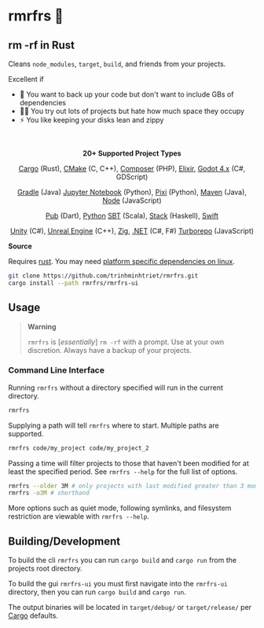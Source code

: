 # rmrfrs 🧹

## rm -rf in Rust

Cleans `node_modules`, `target`, `build`, and friends from your projects.

Excellent if

- 💾 You want to back up your code but don't want to include GBs of dependencies
- 🧑‍🎨 You try out lots of projects but hate how much space they occupy
- ⚡️ You like keeping your disks lean and zippy

<br />

<p align="center">
    <strong>20+ Supported Project Types</strong>
</p>

<p align="center">
<a href="https://doc.rust-lang.org/cargo/">Cargo</a> (Rust),
<a href="https://cmake.org">CMake</a> (C, C++),
<a href="https://getcomposer.org/">Composer</a> (PHP),
<a href="https://elixir-lang.org/">Elixir</a>,
<a href="https://godotengine.org/">Godot 4.x</a> (C#, GDScript)
</p>
<p align="center">
<a href="https://gradle.com/">Gradle</a> (Java)
<a href="https://jupyter.org/">Jupyter Notebook</a> (Python),
<a href="https://pixi.sh/">Pixi</a> (Python),
<a href="https://maven.apache.org/">Maven</a> (Java),
<a href="https://nodejs.org/">Node</a> (JavaScript)
</p>
<p align="center">
<a href="https://dart.dev/">Pub</a> (Dart),
<a href="https://www.python.org/">Python</a>
<a href="https://www.scala-sbt.org/">SBT</a> (Scala),
<a href="https://docs.haskellstack.org/">Stack</a> (Haskell),
<a href="https://swift.org/">Swift</a>
</p>
<p align="center">
<a href="https://unity.com/">Unity</a> (C#),
<a href="https://www.unrealengine.com/">Unreal Engine</a> (C++),
<a href="https://ziglang.org/">Zig</a>,
<a href="https://dotnet.microsoft.com/">.NET</a> (C#, F#)
<a href="https://turbo.build/repo">Turborepo</a> (JavaScript)
</p>

**Source**

Requires [rust](https://www.rust-lang.org/tools/install). You may need [platform specific dependencies on linux](https://github.com/xi-editor/druid#platform-notes).

```sh
git clone https://github.com/trinhminhtriet/rmrfrs.git
cargo install --path rmrfrs/rmrfrs-ui
```

## Usage

> **Warning**
>
> `rmrfrs` is [_essentially_] `rm -rf` with a prompt. Use at your own discretion. Always have a backup of your projects.

### Command Line Interface

Running `rmrfrs` without a directory specified will run in the current directory.

```sh
rmrfrs
```

Supplying a path will tell `rmrfrs` where to start. Multiple paths are supported.

```sh
rmrfrs code/my_project code/my_project_2
```

Passing a time will filter projects to those that haven't been modified for at least the specified period. See `rmrfrs --help` for the full list of options.

```sh
rmrfrs --older 3M # only projects with last modified greater than 3 months
rmrfrs -o3M # shorthand
```

More options such as quiet mode, following symlinks, and filesystem restriction are viewable with `rmrfrs --help`.

## Building/Development

To build the cli `rmrfrs` you can run `cargo build` and `cargo run` from the projects root directory.

To build the gui `rmrfrs-ui` you must first navigate into the `rmrfrs-ui` directory, then you can run `cargo build` and `cargo run`.

The output binaries will be located in `target/debug/` or `target/release/` per [Cargo](https://doc.rust-lang.org/cargo/index.html) defaults.
